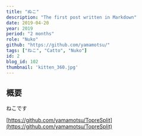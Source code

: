 ```yaml
---
title: "ぬこ"
description: "The first post written in Markdown"
date: 2019-04-20
year: 2019
period: "2 months"
role: "Nuko"
github: "https://github.com/yamamotsu/"
tags: ["ねこ", "Catto", "Nuko"]
id: 2
blog_id: 102
thumbnail: 'kitten_360.jpg'
---
```


## 概要
ねこです

[https://github.com/yamamotsu/TopreSplit](https://github.com/yamamotsu/TopreSplit)
